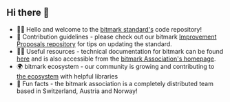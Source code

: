 ## Hi there 👋

- 🙋‍♀️ Hello and welcome to the [bitmark standard's](https://docs.bitmark.cloud/) code repository! 
- 🌈 Contribution guidelines - please check out our bitmark [Improvement Proposals repository](https://github.com/bitmark-standard/bitmark-improvement-proposals) for tips on updating the standard.
- 👩‍💻 Useful resources - technical documentation for bitmark can be found [here](https://docs.bitmark.cloud/) and is also accessible from the [bitmark Association's homepage](https://bitmark-association.org/).
- 🌍 bitmark ecosystem - our community is growing and contributing to [the ecosystem](https://github.com/bitmark-standard/bitmark-ecosystem) with helpful libraries
- 🍿 Fun facts - the bitmark association is a completely distributed team based in Switzerland, Austria and Norway!
